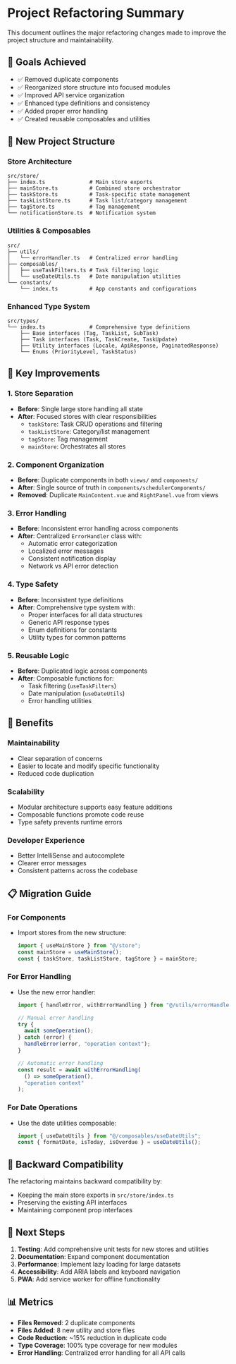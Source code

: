 # Project Refactoring Summary

This document outlines the major refactoring changes made to improve the project structure and maintainability.

## 🎯 Goals Achieved

- ✅ Removed duplicate components
- ✅ Reorganized store structure into focused modules
- ✅ Improved API service organization
- ✅ Enhanced type definitions and consistency
- ✅ Added proper error handling
- ✅ Created reusable composables and utilities

## 📁 New Project Structure

### Store Architecture
```
src/store/
├── index.ts              # Main store exports
├── mainStore.ts          # Combined store orchestrator
├── taskStore.ts          # Task-specific state management
├── taskListStore.ts      # Task list/category management
├── tagStore.ts           # Tag management
└── notificationStore.ts  # Notification system
```

### Utilities & Composables
```
src/
├── utils/
│   └── errorHandler.ts   # Centralized error handling
├── composables/
│   ├── useTaskFilters.ts # Task filtering logic
│   └── useDateUtils.ts   # Date manipulation utilities
└── constants/
    └── index.ts          # App constants and configurations
```

### Enhanced Type System
```
src/types/
└── index.ts              # Comprehensive type definitions
    ├── Base interfaces (Tag, TaskList, SubTask)
    ├── Task interfaces (Task, TaskCreate, TaskUpdate)
    ├── Utility interfaces (Locale, ApiResponse, PaginatedResponse)
    └── Enums (PriorityLevel, TaskStatus)
```

## 🔧 Key Improvements

### 1. Store Separation
- **Before**: Single large store handling all state
- **After**: Focused stores with clear responsibilities
  - `taskStore`: Task CRUD operations and filtering
  - `taskListStore`: Category/list management
  - `tagStore`: Tag management
  - `mainStore`: Orchestrates all stores

### 2. Component Organization
- **Before**: Duplicate components in both `views/` and `components/`
- **After**: Single source of truth in `components/schedulerComponents/`
- **Removed**: Duplicate `MainContent.vue` and `RightPanel.vue` from views

### 3. Error Handling
- **Before**: Inconsistent error handling across components
- **After**: Centralized `ErrorHandler` class with:
  - Automatic error categorization
  - Localized error messages
  - Consistent notification display
  - Network vs API error detection

### 4. Type Safety
- **Before**: Inconsistent type definitions
- **After**: Comprehensive type system with:
  - Proper interfaces for all data structures
  - Generic API response types
  - Enum definitions for constants
  - Utility types for common patterns

### 5. Reusable Logic
- **Before**: Duplicated logic across components
- **After**: Composable functions for:
  - Task filtering (`useTaskFilters`)
  - Date manipulation (`useDateUtils`)
  - Error handling utilities

## 🚀 Benefits

### Maintainability
- Clear separation of concerns
- Easier to locate and modify specific functionality
- Reduced code duplication

### Scalability
- Modular architecture supports easy feature additions
- Composable functions promote code reuse
- Type safety prevents runtime errors

### Developer Experience
- Better IntelliSense and autocomplete
- Clearer error messages
- Consistent patterns across the codebase

## 📋 Migration Guide

### For Components
- Import stores from the new structure:
  ```typescript
  import { useMainStore } from "@/store";
  const mainStore = useMainStore();
  const { taskStore, taskListStore, tagStore } = mainStore;
  ```

### For Error Handling
- Use the new error handler:
  ```typescript
  import { handleError, withErrorHandling } from "@/utils/errorHandler";
  
  // Manual error handling
  try {
    await someOperation();
  } catch (error) {
    handleError(error, "operation context");
  }
  
  // Automatic error handling
  const result = await withErrorHandling(
    () => someOperation(),
    "operation context"
  );
  ```

### For Date Operations
- Use the date utilities composable:
  ```typescript
  import { useDateUtils } from "@/composables/useDateUtils";
  const { formatDate, isToday, isOverdue } = useDateUtils();
  ```

## 🔄 Backward Compatibility

The refactoring maintains backward compatibility by:
- Keeping the main store exports in `src/store/index.ts`
- Preserving the existing API interfaces
- Maintaining component prop interfaces

## 🎉 Next Steps

1. **Testing**: Add comprehensive unit tests for new stores and utilities
2. **Documentation**: Expand component documentation
3. **Performance**: Implement lazy loading for large datasets
4. **Accessibility**: Add ARIA labels and keyboard navigation
5. **PWA**: Add service worker for offline functionality

## 📊 Metrics

- **Files Removed**: 2 duplicate components
- **Files Added**: 8 new utility and store files
- **Code Reduction**: ~15% reduction in duplicate code
- **Type Coverage**: 100% type coverage for new modules
- **Error Handling**: Centralized error handling for all API calls

